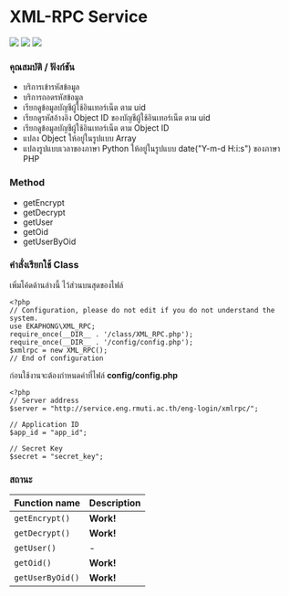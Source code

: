 # XML-RPC Service

![](https://img.shields.io/badge/PHP-7.2.4-blue.svg) ![](https://img.shields.io/badge/PHP-xmlrpc-blue.svg)
![](https://lh3.googleusercontent.com/jK-YAtCsR9TyBNlfqfIqe2gHKeSWbX2yNraRPBvggQ6OluSgbjIaKcfzYp6vzU-bT6UCrLSiG4NLQYcXSbdiuGNCyP47fHoe9JcU0pyAqTmIgx171HXHYjYihs7oFWWVsm_CpNQ3CcjaBv2ADV7sJsYOhA-SX2cAywSolqyJHZ_1gEL63IIE-74frbvdwNk5L-WVZRRQD-QQz4N2VUt2-gbwJ6atxPAyckkfiEmmZIWkO4Tq7YVHfQCp5-ZmO-CEresiSQvol4d8wtKUcY-EPej2Ooc9Wl7WlaF_BWuLliJltDE0m48F7uc5qzWi_z2z1oey4Psfqkch1V0F4LbTIDQcU7I4cC2-ZaJe81v0fA2puwJMSSE9Eb1msIzdO97xL3tiPux1aMwU9uUi9MprDVHLxAUsL5lAG8Pdfv31YiySq2qiu_Y2Aew5AtJ30RUDb61_FvjUz5U26DMK-up_3gk93QVe4K_9zC_2CTNXtJdIbGyT_Mj8WvHfhdoiUunBAHAUDPuVES7c5FOpsH4sRg6FG2wDzenkskS26mjs_jZWS5HnGM3jpPWK9K2VVi80T5hnRcBppGRU9aHsY2Q2iM_FUVgo_OYJrg=w1920-h902)

### คุณสมบัติ / ฟังก์ชัน

- บริการเข้ารหัสข้อมูล
- บริการถอดรหัสข้อมูล
- เรียกดูข้อมูลบัญชีผู้ใช้อินเทอร์เน็ต ตาม uid
- เรียกดูรหัสอ้างอิง Object ID ของบัญชีผู้ใช้อินเทอร์เน็ต ตาม uid
- เรียกดูข้อมูลบัญชีผู้ใช้อินเทอร์เน็ต ตาม Object ID
- แปลง Object ให้อยู่ในรูปแบบ Array
- แปลงรูปแบบเวลาของภาษา Python ให้อยู่ในรูปแบบ date("Y-m-d H:i:s") ของภาษา PHP

### Method
- getEncrypt
- getDecrypt
- getUser
- getOid
- getUserByOid

### คำสั่งเรียกใช้ Class

เพิ่มโค้ดด้านล่างนี้ ไว้ส่วนบนสุดของไฟล์

    <?php
    // Configuration, please do not edit if you do not understand the system.
    use EKAPHONG\XML_RPC;
    require_once(__DIR__ . '/class/XML_RPC.php');
    require_once(__DIR__ . '/config/config.php');
    $xmlrpc = new XML_RPC();
    // End of configuration

ก่อนใช้งานจะต้องกำหนดค่าที่ไฟล์ **config/config.php**

    <?php
    // Server address
    $server = "http://service.eng.rmuti.ac.th/eng-login/xmlrpc/";
    
    // Application ID
    $app_id = "app_id";
    
    // Secret Key
    $secret = "secret_key";
    

### สถานะ
                    
| Function name    | Description                |
| ---------------- | -------------------------- |
| `getEncrypt()`   |         **Work!**          |
| `getDecrypt()`   |         **Work!**          |
| `getUser()`      |             -              |
| `getOid()`       |         **Work!**          |
| `getUserByOid()` |         **Work!**          |

